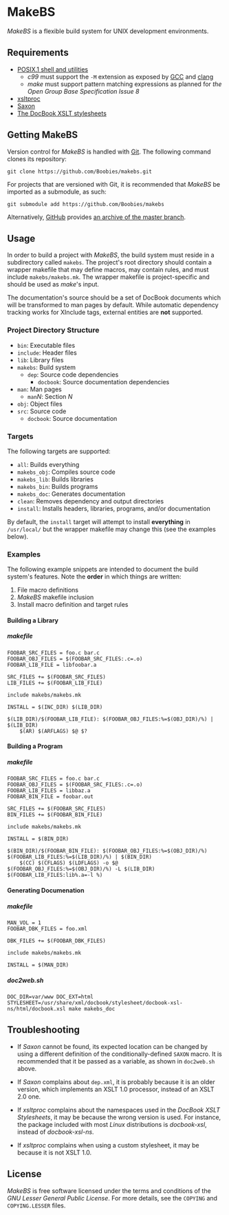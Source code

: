 MakeBS
======

*MakeBS* is a flexible build system for UNIX development environments.

Requirements
------------

* [POSIX.1 shell and utilities](http://pubs.opengroup.org/onlinepubs/9699919799/idx/xcu.html)
    * *c99* must support the `-M` extension as exposed by [GCC](https://gcc.gnu.org/) and [clang](http://clang.llvm.org/)
    * *make* must support pattern matching expressions as planned for *the Open Group Base Specification Issue 8*
* [xsltproc](http://xmlsoft.org/XSLT/xsltproc2.html)
* [Saxon](http://www.saxonica.com/welcome/welcome.xml)
* [The DocBook XSLT stylesheets](https://github.com/docbook/xslt10-stylesheets/releases)

Getting MakeBS
--------------

Version control for *MakeBS* is handled with [Git](http://git-scm.com/). The following command clones its repository:

    git clone https://github.com/Boobies/makebs.git

For projects that are versioned with Git, it is recommended that *MakeBS* be imported as a submodule, as such:

    git submodule add https://github.com/Boobies/makebs

Alternatively, [GitHub](https://github.com/) provides [an archive of the master branch](https://github.com/Boobies/makebs/archive/master.zip).

Usage
-----

In order to build a project with *MakeBS*, the build system must reside in a subdirectory called `makebs`. The project's root directory should contain a
wrapper makefile that may define macros, may contain rules, and must include `makebs/makebs.mk`. The wrapper makefile is project-specific and should be used as
*make*'s input.

The documentation's source should be a set of DocBook documents which will be transformed to man pages by default. While automatic dependency tracking works
for XInclude tags, external entities are **not** supported.

### Project Directory Structure

* `bin`: Executable files
* `include`: Header files
* `lib`: Library files
* `makebs`: Build system
    * `dep`: Source code dependencies
        * `docbook`: Source documentation dependencies
* `man`: Man pages
    * `man`_N_: Section _N_
* `obj`: Object files
* `src`: Source code
    * `docbook`: Source documentation

### Targets

The following targets are supported:

* `all`: Builds everything
* `makebs_obj`: Compiles source code
* `makebs_lib`: Builds libraries
* `makebs_bin`: Builds programs
* `makebs_doc`: Generates documentation
* `clean`: Removes dependency and output directories
* `install`: Installs headers, libraries, programs, and/or documentation

By default, the `install` target will attempt to install **everything** in `/usr/local/` but the wrapper makefile may change this (see the examples below).

### Examples

The following example snippets are intended to document the build system's features. Note the **order** in which things are written:

1. File macro definitions
2. *MakeBS* makefile inclusion
3. Install macro definition and target rules

#### Building a Library

##### makefile

    FOOBAR_SRC_FILES = foo.c bar.c
    FOOBAR_OBJ_FILES = $(FOOBAR_SRC_FILES:.c=.o)
    FOOBAR_LIB_FILE = libfoobar.a

    SRC_FILES += $(FOOBAR_SRC_FILES)
    LIB_FILES += $(FOOBAR_LIB_FILE)

    include makebs/makebs.mk

    INSTALL = $(INC_DIR) $(LIB_DIR)

    $(LIB_DIR)/$(FOOBAR_LIB_FILE): $(FOOBAR_OBJ_FILES:%=$(OBJ_DIR)/%) | $(LIB_DIR)
    	$(AR) $(ARFLAGS) $@ $?

#### Building a Program

##### makefile

    FOOBAR_SRC_FILES = foo.c bar.c
    FOOBAR_OBJ_FILES = $(FOOBAR_SRC_FILES:.c=.o)
    FOOBAR_LIB_FILES = libbaz.a
    FOOBAR_BIN_FILE = foobar.out

    SRC_FILES += $(FOOBAR_SRC_FILES)
    BIN_FILES += $(FOOBAR_BIN_FILE)

    include makebs/makebs.mk

    INSTALL = $(BIN_DIR)

    $(BIN_DIR)/$(FOOBAR_BIN_FILE): $(FOOBAR_OBJ_FILES:%=$(OBJ_DIR)/%) $(FOOBAR_LIB_FILES:%=$(LIB_DIR)/%) | $(BIN_DIR)
    	$(CC) $(CFLAGS) $(LDFLAGS) -o $@ $(FOOBAR_OBJ_FILES:%=$(OBJ_DIR)/%) -L $(LIB_DIR) $(FOOBAR_LIB_FILES:lib%.a=-l %)

#### Generating Documenation

##### makefile

    MAN_VOL = 1
    FOOBAR_DBK_FILES = foo.xml

    DBK_FILES += $(FOOBAR_DBK_FILES)

    include makebs/makebs.mk

    INSTALL = $(MAN_DIR)

##### doc2web.sh

    DOC_DIR=var/www DOC_EXT=html STYLESHEET=/usr/share/xml/docbook/stylesheet/docbook-xsl-ns/html/docbook.xsl make makebs_doc

Troubleshooting
---------------

*   If *Saxon* cannot be found, its expected location can be changed by using a different definition of the conditionally-defined `SAXON` macro. It is
    recommended that it be passed as a variable, as shown in `doc2web.sh` above.

*   If *Saxon* complains about `dep.xml`, it is probably because it is an older version, which implements an XSLT 1.0 processor, instead of an XSLT 2.0 one.

*   If *xsltproc* complains about the namespaces used in the *DocBook XSLT Stylesheets*, it may be because the wrong version is used. For instance, the package
    included with most *Linux* distributions is *docbook-xsl*, instead of *docbook-xsl-ns*.

*   If *xsltproc* complains when using a custom stylesheet, it may be because it is not XSLT 1.0.

License
-------

*MakeBS* is free software licensed under the terms and conditions of the *GNU Lesser General Public License*. For more details, see the `COPYING` and
`COPYING.LESSER` files.

